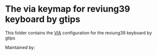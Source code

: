 # The via keymap for reviung39 keyboard by gtips

This folder contains the [VIA](https://caniusevia.com/) configuration for the reviung39 keyboard by gtips

Maintained by: 
